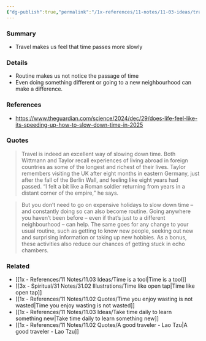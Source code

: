 ```yaml
---
{"dg-publish":true,"permalink":"/1x-references/11-notes/11-03-ideas/travel-slows-down-our-perception-of-time/","title":"Travel slows down our perception of time","created":"2025-01-17T17:40:48.160+03:00","updated":"2025-01-17T22:52:17.182+03:00"}
---
```



### Summary
- Travel makes us feel that time passes more slowly

### Details
- Routine makes us not notice the passage of time
- Even doing something different or going to a new neighbourhood can make a difference.

### References
- https://www.theguardian.com/science/2024/dec/29/does-life-feel-like-its-speeding-up-how-to-slow-down-time-in-2025

### Quotes
> Travel is indeed an excellent way of slowing down time. Both Wittmann and Taylor recall experiences of living abroad in foreign countries as some of the longest and richest of their lives. Taylor remembers visiting the UK after eight months in eastern Germany, just after the fall of the Berlin Wall, and feeling like eight years had passed. “I felt a bit like a Roman soldier returning from years in a distant corner of the empire,” he says.

> But you don’t need to go on expensive holidays to slow down time – and constantly doing so can also become routine. Going anywhere you haven’t been before – even if that’s just to a different neighbourhood – can help. The same goes for any change to your usual routine, such as getting to know new people, seeking out new and surprising information or taking up new hobbies. As a bonus, these activities also reduce our chances of getting stuck in echo chambers.


### Related
- [[1x - References/11 Notes/11.03 Ideas/Time is a tool\|Time is a tool]]
- [[3x - Spiritual/31 Notes/31.02 Illustrations/Time like open tap\|Time like open tap]]
- [[1x - References/11 Notes/11.02 Quotes/Time you enjoy wasting is not wasted\|Time you enjoy wasting is not wasted]]
- [[1x - References/11 Notes/11.03 Ideas/Take time daily to learn something new\|Take time daily to learn something new]]
- [[1x - References/11 Notes/11.02 Quotes/A good traveler - Lao Tzu\|A good traveler - Lao Tzu]]
